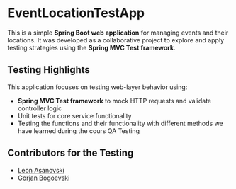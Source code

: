 # EventLocationTestApp

This is a simple **Spring Boot web application** for managing events and their locations. It was developed as a collaborative project to explore and apply testing strategies using the **Spring MVC Test framework**.

## Testing Highlights

This application focuses on testing web-layer behavior using:
- **Spring MVC Test framework** to mock HTTP requests and validate controller logic
- Unit tests for core service functionality
- Testing the functions and their functionality with different methods we have learned during the cours QA Testing

## Contributors for the Testing

- [Leon Asanovski](https://github.com/leonasanovski)
- [Gorjan Bogoevski](https://github.com/Gorjan-Bogoevski)
